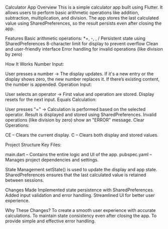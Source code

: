Calculator App 
Overview
This is a simple calculator app built using Flutter. It allows users to perform basic arithmetic operations like addition, subtraction, multiplication, and division. The app stores the last calculated value using SharedPreferences, so the result persists even after closing the app.

Features
Basic arithmetic operations: *+, -, , /
Persistent state using SharedPreferences
8-character limit for display to prevent overflow
Clean and user-friendly interface
Error handling for invalid operations (like division by zero)

How It Works
Number Input:

User presses a number → The display updates.
If it's a new entry or the display shows zero, the new number replaces it.
If there’s existing content, the number is appended.
Operation Input:

User selects an operator → First value and operation are stored.
Display resets for the next input.
Equals Calculation:

User presses "=" → Calculation is performed based on the selected operator.
Result is displayed and stored using SharedPreferences.
Invalid operations (like division by zero) show an "ERROR" message.
Clear Operations:

CE – Clears the current display.
C – Clears both display and stored values.

Project Structure
Key Files:

main.dart – Contains the entire logic and UI of the app.
pubspec.yaml – Manages project dependencies and settings.

State Management
setState() is used to update the display and app state.
SharedPreferences ensures that the last calculated value is retained between sessions.

Changes Made
Implemented state persistence with SharedPreferences.
Added input validation and error handling.
Streamlined UI for better user experience.

Why These Changes?
To create a smooth user experience with accurate calculations.
To maintain state consistency even after closing the app.
To provide simple and effective error handling.
